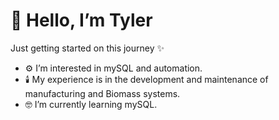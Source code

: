 # 👋 Hello, I’m Tyler
Just getting started on this journey ✨
- ⚙️ I’m interested in mySQL and automation.
- 🕯️ My experience is in the development and maintenance of manufacturing and Biomass systems.
- 🤓 I’m currently learning mySQL.

<!---
tylerjlivermore/tylerjlivermore is a ✨ special ✨ repository because its `README.md` (this file) appears on your GitHub profile.
You can click the Preview link to take a look at your changes.
--->
